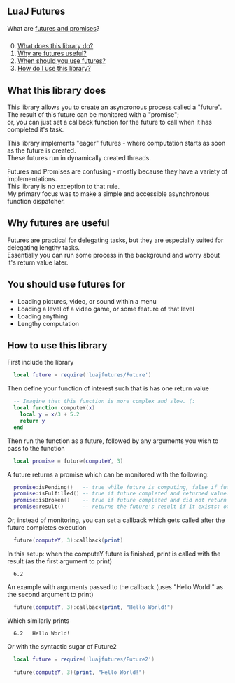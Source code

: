 ## LuaJ Futures

What are [futures and promises](https://en.wikipedia.org/wiki/Futures_and_promises)?

##### 
0. [What does this library do?](#what-this-library-does)
1. [Why are futures useful?](#why-futures-are-useful)
2. [When should you use futures?](#you-should-use-futures-for)
3. [How do I use this library?](#how-to-use-this-library)

## What this library does
  This library allows you to create an asyncronous process called a "future".  
  The result of this future can be monitored with a "promise";  
  or, you can just set a callback function for the future to call when it has completed it's task.

  This library implements "eager" futures - where computation starts as soon as the future is created.  
  These futures run in dynamically created threads.
  
  Futures and Promises are confusing - mostly because they have a variety of implementations.  
  This library is no exception to that rule.  
  My primary focus was to make a simple and accessible asynchronous function dispatcher.
  
## Why futures are useful
  Futures are practical for delegating tasks, but they are especially suited for delegating lengthy tasks.  
  Essentially you can run some process in the background and worry about it's return value later.

## You should use futures for
  - Loading pictures, video, or sound within a menu
  - Loading a level of a video game, or some feature of that level
  - Loading anything
  - Lengthy computation

## How to use this library

First include the library
```Lua
  local future = require('luajfutures/Future')
```

Then define your function of interest such that is has one return value
```Lua
  -- Imagine that this function is more complex and slow. (:
  local function computeY(x)
    local y = x/3 + 5.2
    return y
  end
```

Then run the function as a future, followed by any arguments you wish to pass to the function
```Lua
  local promise = future(computeY, 3)
```

A future returns a promise which can be monitored with the following:
```Lua
  promise:isPending()   -- true while future is computing, false if future completed.
  promise:isFulfilled() -- true if future completed and returned value.
  promise:isBroken()    -- true if future completed and did not return value.
  promise:result()      -- returns the future's result if it exists; otherwise, returns nil.
```

Or, instead of monitoring, you can set a callback which gets called after the future completes execution
```Lua
  future(computeY, 3):callback(print)
```
In this setup: when the computeY future is finished, print is called with the result (as the first argument to print)
```
  6.2
```

An example with arguments passed to the callback (uses "Hello World!" as the second argument to print)
```Lua
  future(computeY, 3):callback(print, "Hello World!")
```
Which similarly prints
```
  6.2   Hello World!
```

Or with the syntactic sugar of Future2
```Lua
  local future = require('luajfutures/Future2')
  
  future(computeY, 3)(print, "Hello World!")
```
